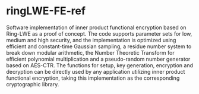 # ringLWE-FE-ref

Software implementation of inner product functional encryption based on Ring-LWE as a proof of concept. The code supports parameter sets for low, medium and high security, and the implementation is optimized using efficient and constant-time Gaussian sampling, a residue number system to break down modular arithmetic, the Number Theoretic Transform for efficient polynomial multiplication and a pseudo-random number generator based on AES-CTR. The functions for setup, key generation, encryption and decryption can be directly used by any application utilizing inner product functional encryption, taking this implementation as the corresponding cryptographic library.
